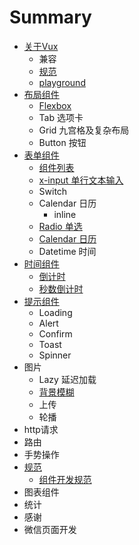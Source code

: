 # Summary

* [关于Vux](README.md)
   * 兼容
   * [规范](component-standard.md)
   * [playground](playground.md)
* [布局组件](chapter1.md)
   * [Flexbox](flexbox.md)
   * Tab 选项卡
   * Grid 九宫格及复杂布局
   * Button 按钮
* [表单组件](form.md)
   * [组件列表](form-components.md)
   * [x-input 单行文本输入](input.md)
   * Switch
   * Calendar 日历
       * inline
   * [Radio 单选](radio.md)
   * [Calendar 日历](calendar.md)
   * Datetime 时间
* [时间组件](time-components.md)
   * [倒计时](clocker.md)
   * [秒数倒计时](seconds-countdown.md)
* [提示组件](tips-components.md)
   * Loading
   * Alert
   * Confirm
   * Toast
   * Spinner
* 图片
   * Lazy 延迟加载
   * [背景模糊](blur.md)
   * 上传
   * 轮播
* http请求
* 路由
* 手势操作
* [规范](rules.md)
   * [组件开发规范](component-rules.md)
* 图表组件
* 统计
* 感谢
* 微信页面开发

